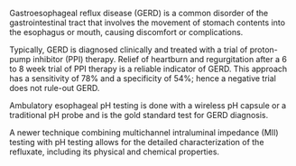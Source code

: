 Gastroesophageal reflux disease (GERD) is a common disorder of the gastrointestinal tract that involves the movement of stomach contents into the esophagus or mouth, causing discomfort or complications.

Typically, GERD is diagnosed clinically and treated with a trial of proton-pump inhibitor (PPI) therapy. Relief of heartburn and regurgitation after a 6 to 8 week trial of PPI therapy is a reliable indicator of GERD. This approach has a sensitivity of 78% and a specificity of 54%; hence a negative trial does not rule-out GERD.

Ambulatory esophageal pH testing is done with a wireless pH capsule or a traditional pH probe and is the gold standard test for GERD diagnosis.

A newer technique combining multichannel intraluminal impedance (MII) testing with pH testing allows for the detailed characterization of the refluxate, including its physical and chemical properties.